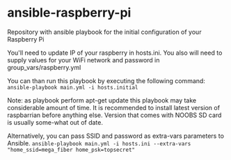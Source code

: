 # ansible-raspberry-pi
Repository with ansible playbook for the initial configuration of your Raspberry Pi

You'll need to update IP of your raspberry in hosts.ini.
You also will need to supply values for your WiFi network and password in
group_vars/raspberry.yml

You can than run this playbook by executing the following command:
`ansible-playbook main.yml -i hosts.initial`

Note: as playbook perform apt-get update this playbook may take considerable amount
of time. It is recommended to install latest version of raspbarrian before
anything else. Version that comes with NOOBS SD card is usually some-what out
of date.

Alternatively, you can pass SSID and password as extra-vars parameters to Ansible.
`ansible-playbook main.yml -i hosts.ini --extra-vars "home_ssid=mega_fiber
home_psk=topsecret"`
